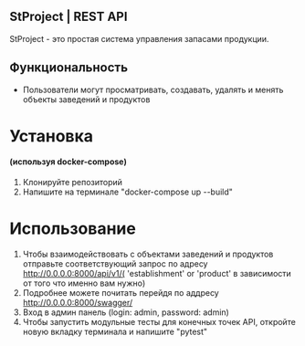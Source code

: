 ## StProject | REST API
StProject - это простая система управления запасами продукции.

## Функциональность
* Пользователи могут просматривать, создавать, удалять и менять объекты заведений и продуктов

# Установка

#### (используя docker-compose)
   1. Клонируйте репозиторий
   1. Напишите на терминале "docker-compose up --build"

# Использование
1. Чтобы взаимодействовать с объектами заведений и продуктов отправьте соответствующий запрос по адресу http://0.0.0.0:8000/api/v1/( 'establishment' or 'product' в зависимости от того что именно вам нужно)
2. Подробнее можете почитать перейдя по аддресу http://0.0.0.0:8000/swagger/
3. Вход в админ панель (login: admin, password: admin)
4. Чтобы запустить модульные тесты для конечных точек API, откройте новую вкладку терминала и напишите "pytest"

